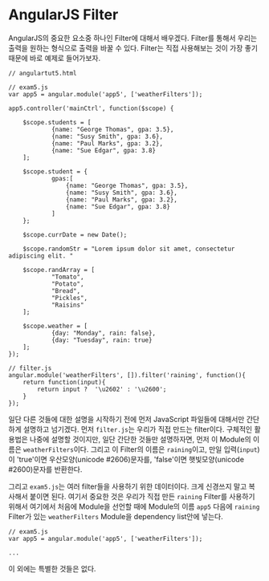 AngularJS Filter
=================
AngularJS의 중요한 요소중 하나인 Filter에 대해서 배우겠다. Filter를 통해서 우리는 출력을 원하는 형식으로 출력을 바꿀 수 있다. Filter는 직접 사용해보는 것이 가장 좋기 때문에 바로 예제로 들어가보자.   
  
~~~
// angulartut5.html

~~~

~~~
// exam5.js
var app5 = angular.module('app5', ['weatherFilters']);

app5.controller('mainCtrl', function($scope) {
	
	$scope.students = [
    		{name: "George Thomas", gpa: 3.5},
	    	{name: "Susy Smith", gpa: 3.6},
    		{name: "Paul Marks", gpa: 3.2},
    		{name: "Sue Edgar", gpa: 3.8}
  	];
 	
  	$scope.student = {
      		gpas:[
        		{name: "George Thomas", gpa: 3.5},
        		{name: "Susy Smith", gpa: 3.6},
        		{name: "Paul Marks", gpa: 3.2},
        		{name: "Sue Edgar", gpa: 3.8}
      		]
  	};

	$scope.currDate = new Date();

	$scope.randomStr = "Lorem ipsum dolor sit amet, consectetur adipiscing elit. "
 
  	$scope.randArray = [
    		"Tomato",
    		"Potato",
    		"Bread",
    		"Pickles",
    		"Raisins"
  	];
 
  	$scope.weather = [
    		{day: "Monday", rain: false},
    		{day: "Tuesday", rain: true}
  	];
});
~~~

~~~
// filter.js
angular.module('weatherFilters', []).filter('raining', function(){
	return function(input){
		return input ?  '\u2602' : '\u2600';
	}
});
~~~
일단 다른 것들에 대한 설명을 시작하기 전에 먼저 JavaScript 파일들에 대해서만 간단하게 설명하고 넘기겠다. 먼저 `filter.js`는 우리가 직접 만드는 filter이다. 구체적인 활용법은 나중에 설명할 것이지만, 일단 간단한 것들만 설명하자면, 먼저 이 Module의 이름은 `weatherFilters`이다. 그리고 이 Filter의 이름은 `raining`이고, 만일 입력(`input`)이 'true'이면 우산모양(unicode #2606)문자를, 'false'이면 햇빛모양(unicode #2600)문자를 반환한다.  
  
그리고 `exam5.js`는 여러 filter들을 사용하기 위한 데이터이다. 크게 신경쓰지 말고 복사해서 붙이면 된다. 여기서 중요한 것은 우리가 직접 만든 `raining` Filter를 사용하기 위해서 여기에서 처음에 Module을 선언할 때에 Module의 이름 `app5` 다음에 `raining` Filter가 있는 `weatherFilters` Module을 dependency list안에 넣는다. 

~~~
// exam5.js
var app5 = angular.module('app5', ['weatherFilters']);

...
~~~
이 외에는 특별한 것들은 없다. 










